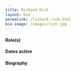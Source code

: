 ```yaml
---
title: Richard Rich
layout: bio
permalink: /richard_rich.html
bio-image: /images/rich.jpg
---
```


#### Role(s)

#### Dates active

#### Biography